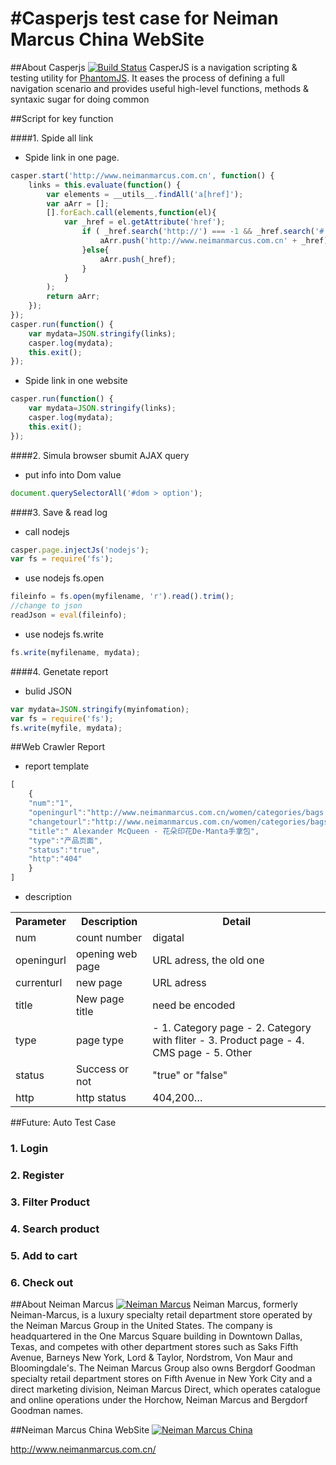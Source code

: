 #Casperjs test case for Neiman Marcus China WebSite
============

##About Casperjs [![Build Status](https://secure.travis-ci.org/n1k0/casperjs.png)](http://travis-ci.org/n1k0/casperjs)
CasperJS is a navigation scripting & testing utility for [PhantomJS](http://www.phantomjs.org/).
It eases the process of defining a full navigation scenario and provides useful
high-level functions, methods & syntaxic sugar for doing common



##Script for key function

####1. Spide all link
- Spide link in one page.

```javascript
casper.start('http://www.neimanmarcus.com.cn', function() {
    links = this.evaluate(function() {
        var elements = __utils__.findAll('a[href]');
		var aArr = [];
		[].forEach.call(elements,function(el){
			var _href = el.getAttribute('href');
				if ( _href.search('http://') === -1 && _href.search('#') === -1){
					aArr.push('http://www.neimanmarcus.com.cn' + _href);
				}else{
					aArr.push(_href);
				}	
			}
		);
		return aArr;
    });
});
casper.run(function() {
	var mydata=JSON.stringify(links);
	casper.log(mydata);
    this.exit();
});
```

- Spide link in one website

```javascript
casper.run(function() {
	var mydata=JSON.stringify(links);
	casper.log(mydata);
    this.exit();
});
```


####2. Simula browser sbumit AJAX query

- put info into Dom value

```javascript
document.querySelectorAll('#dom > option');
```


####3. Save & read log
- call nodejs
```javascript
casper.page.injectJs('nodejs');
var fs = require('fs');
```

- use nodejs fs.open
```javascript
fileinfo = fs.open(myfilename, 'r').read().trim();
//change to json
readJson = eval(fileinfo);
```
- use nodejs fs.write
```javascript
fs.write(myfilename, mydata);
```

####4. Genetate report

- bulid JSON

```javascript
var mydata=JSON.stringify(myinfomation);
var fs = require('fs');
fs.write(myfile, mydata);
```



##Web Crawler Report

- report template

```javascript
[
	{
	"num":"1",
	"openingurl":"http://www.neimanmarcus.com.cn/women/categories/bags.html",
	"changetourl":"http://www.neimanmarcus.com.cn/women/categories/bags/a01-0000024-99-068.html",
	"title":" Alexander McQueen - 花朵印花De-Manta手拿包",
	"type":"产品页面", 
	"status":"true",
	"http":"404"
	}
]
```
- description
<table class="table table-bordered table-striped table-condensed">
   <tr>
      <th>Parameter</th>
      <th>Description</th>
      <th>Detail</th>
   </tr>
   <tr>
      <td>num</td>
      <td>count number</td>
      <td>digatal</td>
   </tr>
   <tr>
      <td>openingurl</td>
      <td>opening web page</td>
      <td>URL adress, the old one</td>
   </tr>
   <tr>
      <td>currenturl</td>
      <td>new page</td>
      <td>URL adress</td>
   </tr>
   <tr>
      <td>title</td>
      <td>New page title</td>
      <td>need be encoded</td>
   </tr>
   <tr>
      <td>type</td>
      <td>page type</td>
      <td>
      - 1. Category page
      - 2. Category with fliter
      - 3. Product page
      - 4. CMS page
      - 5. Other 
      </td>
   </tr>
   <tr>
      <td>status</td>
      <td>Success or not</td>
      <td>"true" or "false"</td>
   </tr>
   <tr>
      <td>http</td>
      <td>http status</td>
      <td>404,200…	</td>
   </tr>
</table>

##Future: Auto Test Case

### 1. Login
### 2. Register
### 3. Filter Product
### 4. Search product
### 5. Add to cart
### 6. Check out


##About Neiman Marcus [![Neiman Marcus](http://upload.wikimedia.org/wikipedia/en/thumb/8/84/Neiman_Marcus_logo.svg/200px-Neiman_Marcus_logo.svg.png)](http://www.neimanmarcus.com/)
Neiman Marcus, formerly Neiman-Marcus, is a luxury specialty retail department store operated by the Neiman Marcus Group in the United States.
The company is headquartered in the One Marcus Square building in Downtown Dallas, Texas, and competes with other department stores such as Saks Fifth Avenue, Barneys New York, Lord & Taylor, Nordstrom, Von Maur and Bloomingdale's.
The Neiman Marcus Group also owns Bergdorf Goodman specialty retail department stores on Fifth Avenue in New York City and a direct marketing division, Neiman Marcus Direct, which operates catalogue and online operations under the Horchow, Neiman Marcus and Bergdorf Goodman names.

##Neiman Marcus China WebSite
[![Neiman Marcus China](http://media.neimanmarcus.com.cn/skin/frontend/neiman/default/images/logo.gif)](http://www.neimanmarcus.com.cn/)

http://www.neimanmarcus.com.cn/







